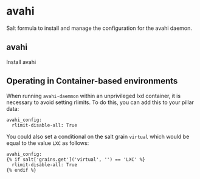 # avahi

Salt formula to install and manage the configuration for the avahi daemon.

## avahi

Install avahi


## Operating in Container-based environments


When running `avahi-daemmon` within an unprivileged lxd container, it is necessary to avoid setting
rlimits.  To do this, you can add this to your pillar data:


```
avahi_config:
  rlimit-disable-all: True
```

You could also set a conditional on the salt grain `virtual` which would be equal to the value `LXC` as follows:

```
avahi_config:
{% if salt['grains.get']('virtual', '') == 'LXC' %}
  rlimit-disable-all: True
{% endif %}
```

